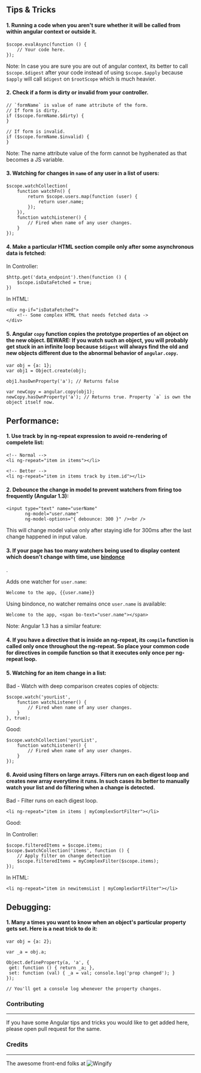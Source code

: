 ## Tips & Tricks

#### 1. Running a code when you aren't sure whether it will be called from within angular context or outside it.

```
$scope.evalAsync(function () {
    // Your code here.
});
```

Note: In case you are sure you are out of angular context, its better to call `$scope.$digest` after your code instead of using `$scope.$apply` because `$apply` will call `$digest` on `$rootScope` which is much heavier.

#### 2. Check if a form is dirty or invalid from your controller.

```
// `formName` is value of name attribute of the form.
// If form is dirty.
if ($scope.formName.$dirty) {
}

// If form is invalid.
if ($scope.formName.$invalid) {
}
```

Note: The name attribute value of the form cannot be hyphenated as that becomes a JS variable.

#### 3. Watching for changes in `name` of any user in a list of users:

```
$scope.watchCollection(
	function watchFn() {
		return $scope.users.map(function (user) {
			return user.name;
		});
	}),
	function watchListener() {
		// Fired when name of any user changes.
	}
});
```


#### 4. Make a particular HTML section compile only after some asynchronous data is fetched:

In Controller:
```
$http.get('data_endpoint').then(function () {
	$scope.isDataFetched = true;
})
```

In HTML:
```
<div ng-if="isDataFetched">
	<!-- Some complex HTML that needs fetched data ->
</div>
```


#### 5. Angular `copy` function copies the prototype properties of an object on the new object. BEWARE: If you watch such an object, you will probably get stuck in an infinite loop because `$digest` will always find the old and new objects different due to the abnormal behavior of `angular.copy`.

```
var obj = {a: 1};
var obj1 = Object.create(obj);

obj1.hasOwnProperty('a'); // Returns false

var newCopy = angular.copy(obj1);
newCopy.hasOwnProperty('a'); // Returns true. Property `a` is own the object itself now.

```


## Performance:

#### 1. Use track by in ng-repeat expression to avoid re-rendering of compelete list:

```
<!-- Normal -->
<li ng-repeat="item in items"></li>

<!-- Better -->
<li ng-repeat="item in items track by item.id"></li>

```

#### 2. Debounce the change in model to prevent watchers from firing too frequently (Angular 1.3):

```
<input type="text" name="userName"
       ng-model="user.name"
       ng-model-options="{ debounce: 300 }" /><br />
```
This will change model value only after staying idle for 300ms after the last change happened in input value.


#### 3. If your page has too many watchers being used to display content which doesn't change with time, use [bindonce](https://github.com/Pasvaz/bindonce)
.

Adds one watcher for `user.name`:

```
Welcome to the app, {{user.name}}
```

Using bindonce, no watcher remains once `user.name` is available:

```
Welcome to the app, <span bo-text="user.name"></span>
```

Note: Angular 1.3 has a similar feature:

#### 4. If you have a directive that is inside an ng-repeat, its `compile` function is called only once throughout the ng-repeat. So place your common code for directives in compile function so that it executes only once per ng-repeat loop.


#### 5. Watching for an item change in a list:

Bad - Watch with deep comparison creates copies of objects:
```
$scope.watch('yourList',
	function watchListener() {
		// Fired when name of any user changes.
	}
}, true);
```

Good:
```
$scope.watchCollection('yourList',
	function watchListener() {
		// Fired when name of any user changes.
	}
});
```

#### 6. Avoid using filters on large arrays. Filters run on each digest loop and creates new array everytime it runs. In such cases its better to manually watch your list and do filtering when a change is detected.

Bad - Filter runs on each digest loop.

```
<li ng-repeat="item in items | myComplexSortFilter"></li>
```

Good:

In Controller:
```
$scope.filteredItems = $scope.items;
$scope.$watchCollection('items', function () {
    // Apply filter on change detection
    $scope.filteredItems = myComplexFilter($scope.items);
});
```

In HTML:
```
<li ng-repeat="item in newitemsList | myComplexSortFilter"></li>
```

## Debugging:

#### 1. Many a times you want to know when an object's particular property gets set. Here is a neat trick to do it:

```
var obj = {a: 2};

var _a = obj.a;

Object.defineProperty(a, 'a', {
 get: function () { return _a; },
 set: function (val) { _a = val; console.log('prop changed'); }
});

// You'll get a console log whenever the property changes.
```

### Contributing
- - -

If you have some Angular tips and tricks you would like to get added here, please open pull request for the same.


### Credits
- - -

The awesome front-end folks at ![Wingify](http://wingify.com/images/logo_wingify_big.png)
